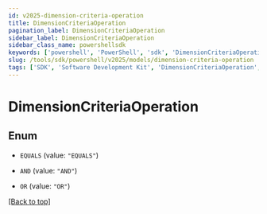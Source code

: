 ```yaml
---
id: v2025-dimension-criteria-operation
title: DimensionCriteriaOperation
pagination_label: DimensionCriteriaOperation
sidebar_label: DimensionCriteriaOperation
sidebar_class_name: powershellsdk
keywords: ['powershell', 'PowerShell', 'sdk', 'DimensionCriteriaOperation', 'V2025DimensionCriteriaOperation'] 
slug: /tools/sdk/powershell/v2025/models/dimension-criteria-operation
tags: ['SDK', 'Software Development Kit', 'DimensionCriteriaOperation', 'V2025DimensionCriteriaOperation']
---
```



# DimensionCriteriaOperation

## Enum


* `EQUALS` (value: `"EQUALS"`)

* `AND` (value: `"AND"`)

* `OR` (value: `"OR"`)


[[Back to top]](#) 

